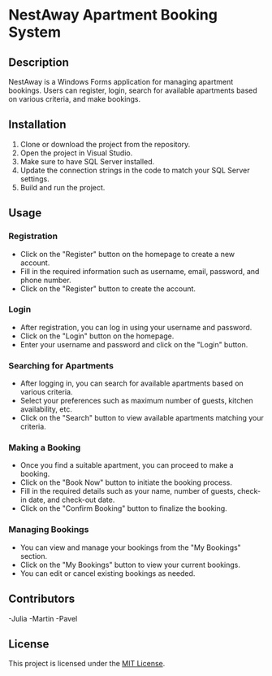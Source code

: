# NestAway Apartment Booking System

## Description
NestAway is a Windows Forms application for managing apartment bookings. Users can register, login, search for available apartments based on various criteria, and make bookings.

## Installation
1. Clone or download the project from the repository.
2. Open the project in Visual Studio.
3. Make sure to have SQL Server installed.
4. Update the connection strings in the code to match your SQL Server settings.
5. Build and run the project.

## Usage
### Registration
- Click on the "Register" button on the homepage to create a new account.
- Fill in the required information such as username, email, password, and phone number.
- Click on the "Register" button to create the account.

### Login
- After registration, you can log in using your username and password.
- Click on the "Login" button on the homepage.
- Enter your username and password and click on the "Login" button.

### Searching for Apartments
- After logging in, you can search for available apartments based on various criteria.
- Select your preferences such as maximum number of guests, kitchen availability, etc.
- Click on the "Search" button to view available apartments matching your criteria.

### Making a Booking
- Once you find a suitable apartment, you can proceed to make a booking.
- Click on the "Book Now" button to initiate the booking process.
- Fill in the required details such as your name, number of guests, check-in date, and check-out date.
- Click on the "Confirm Booking" button to finalize the booking.

### Managing Bookings
- You can view and manage your bookings from the "My Bookings" section.
- Click on the "My Bookings" button to view your current bookings.
- You can edit or cancel existing bookings as needed.

## Contributors
-Julia
-Martin
-Pavel
## License
This project is licensed under the [MIT License](LICENSE).

